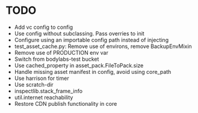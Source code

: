TODO
====

- Add vc config to config
- Use config without subclassing. Pass overries to init
- Configure using an importable config path instead of injecting
- test_asset_cache.py: Remove use of environs, remove BackupEnvMixin
- Remove use of PRODUCTION env var
- Switch from bodylabs-test bucket
- Use cached_property in asset_pack.FileToPack.size
- Handle missing asset manifest in config, avoid using core_path
- Use harrison for timer
- Use scratch-dir
- inspectlib.stack_frame_info
- util.internet reachability
- Restore CDN publish functionality in core
